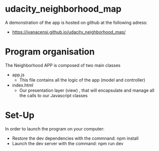 udacity_neighborhood_map
========================

A demonstration of the app is hosted on github at the following adress: 
- https://ivanacensi.github.io/udacity_neighborhood_map/

# Program organisation
The Neighborhood APP is composed of two main classes 
- app.js
    - This file contains all the logic of the app (model and controller)
- index.html
    - Our presentation layer (view) , that will encapsulate and manage all the calls to our Javascript classes

# Set-Up
In order to launch the program on your computer: 
- Restore the dev dependencies with the commnand: npm install
- Launch the dev server with the command: npm run dev



